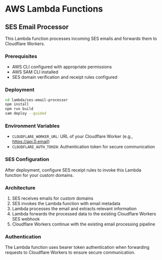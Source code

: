 # AWS Lambda Functions

## SES Email Processor

This Lambda function processes incoming SES emails and forwards them to Cloudflare Workers.

### Prerequisites
- AWS CLI configured with appropriate permissions
- AWS SAM CLI installed
- SES domain verification and receipt rules configured

### Deployment
```bash
cd lambda/ses-email-processor
npm install
npm run build
sam deploy --guided
```

### Environment Variables
- `CLOUDFLARE_WORKER_URL`: URL of your Cloudflare Worker (e.g., https://api.0.email)
- `CLOUDFLARE_AUTH_TOKEN`: Authentication token for secure communication

### SES Configuration
After deployment, configure SES receipt rules to invoke this Lambda function for your custom domains.

### Architecture
1. SES receives emails for custom domains
2. SES invokes the Lambda function with email metadata
3. Lambda processes the email and extracts relevant information
4. Lambda forwards the processed data to the existing Cloudflare Workers SES webhook
5. Cloudflare Workers continue with the existing email processing pipeline

### Authentication
The Lambda function uses bearer token authentication when forwarding requests to Cloudflare Workers to ensure secure communication.
